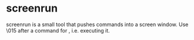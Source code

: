 screenrun
=========

screenrun is a small tool that pushes commands into a screen window.
Use \015 after a command for <ENTER>, i.e. executing it.

